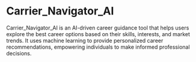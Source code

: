 # Carrier_Navigator_AI
Carrier_Navigator_AI is an AI-driven career guidance tool that helps users explore the best career options based on their skills, interests, and market trends. It uses machine learning to provide personalized career recommendations, empowering individuals to make informed professional decisions.
